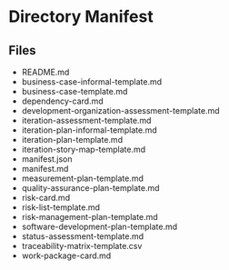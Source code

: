 # Directory Manifest

## Files
- README.md
- business-case-informal-template.md
- business-case-template.md
- dependency-card.md
- development-organization-assessment-template.md
- iteration-assessment-template.md
- iteration-plan-informal-template.md
- iteration-plan-template.md
- iteration-story-map-template.md
- manifest.json
- manifest.md
- measurement-plan-template.md
- quality-assurance-plan-template.md
- risk-card.md
- risk-list-template.md
- risk-management-plan-template.md
- software-development-plan-template.md
- status-assessment-template.md
- traceability-matrix-template.csv
- work-package-card.md

